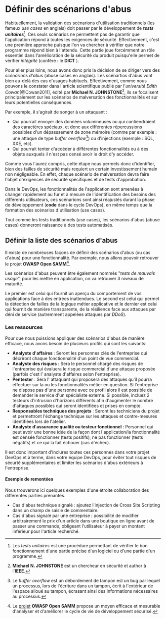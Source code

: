 # Définir des scénarions d'abus

Habituellement, la validation des scénarions d'utilisation traditionnels (les fameux *use cases* en anglais) doit passer par le développement de ***tests unitaires***[^18].
Ces seuls scénarios ne permettent pas de garantir que l'application répond à toutes les exigences de sécurité. Effectivement, c'est une première approche puisque l'on va chercher à vérifier que notre 
programme répond bien à l'attendu. Cette partie joue forcémment un rôle essentiel dans l'amélioration de la sécurité du produit puisqu'elle permet de vérifier *intégrité* (confère : le **DICT** ).

Pour aller plus loins, nous avons donc pris la décision de se diriger vers des *scénarions d'abus* (abuse cases en anglais). Les scénartios d'abus vont bien au-delà des cas d'usages habituels.
Effectivement, comme nous pouvons le constater dans l'article scientifique publié par l'*université Edith Cowan*[@Cowan2011], édité par **Michael N. JOHNSTONE**[^19], ils se focalisent principalement sur les scénarios de malversation des fonctionnalités et sur leurs potentielles conséquences.

Par exemple, il s'agirait de songer à un attaquant :

- Qui pourrait envoyer des données volumineuses ou qui contiendraient des caractères spéciaux, et donc aux différentes répercussions possibles d'un dépasssement de zone mémoire (comme par exemple : une attaque de type *buffer overflow*[^20]) ou d'injections (exemple : SQL, XXE, etc).
- Qui pourrait tenter d'accéder à différentes fonctionnalités ou à des objets auxquels il n'est pas censé avoir le droit d'y accéder.

Comme vous l'aurez compris, cette étape nous permets donc d'identifier, bien des failles de sécurité mais requiert un certain investissement humain non négligeable.
En effet, chaque scénario de malversation devra faire l'objet d'exigences de sécurité spécifiques et de tests d'approbation.

Dans le DevOps, les fonctionnalités de l'application sont amenées à changer rapidement au fur et à mesure de l'identification des besoins des différents utilisateurs, ces
scénarions sont ainsi réajustés durant la phase de développement (**code** dans le cycle DevOps), en même temps que la formation des scénarios d'utilisation (use cases).

Tout comme les tests traditionnels (use cases), les scénarios d'abus (abuse cases) donneront naissance à des tests automatisés.

## Définir la liste des scénarios d'abus

Il existe de nombreuses façons de définir des scénarios d'abus (ou cas d'abus) pour une fonctionnalité. Par exemple, nous allons pouvoir retrouver le projet **OWASP Open SAMM**[^21].

Les scénarios d'abus peuvent être également nommés "*tests de mauvais usage*", pour les mettre en application, on va retrouver 3 niveaux de maturité.

Le premier est celui qui fournit un aperçu du comportement de vos applications face à des entrées inattendues. Le second est celui qui permet la détection de failles de la logique métier applicative et le dernier est celui qui fournit de manière transparente, de la résilience face aux attaques par déni de service (autremment appelées attaques par *DDoS*).

### Les ressources

Pour que nous puissions appliquer des scénarios d'abus de manière efficace, nous avons besoin de plusieurs profils qui sont les suivants:

- **Analyste d'affaires** : Seront les personnes clés de l'entreprise qui décriront chaque fonctionnalité d'un point de vue commercial.
- **Analyste des risques** : Sera le personnel chargé des risques de l'entreprise qui évaluera le risque commercial d'une attaque proposée (parfois c'est l' analyste d'affaires selon l'entreprise).
- **Pentester** : Sera l' attaquant qui proposera des attaques qu'il pourra effectuer sur la ou les fonctionnalités métier en question. Si l'entreprise ne dispose pas d'une personne avec ce profil alors il est possible de demander le service d'un spécialiste externe. Si possible, incluez 2 testeurs d'intrusion d'horizons différents afin d'augmenter le nombre d'attaques possibles qui seront identifiées et prises en compte.
- **Responsables techniques des projets** : Seront les techniciens du projet et permettront l'échange technique sur les attaques et contre-mesures identifiées lors de l'atelier.
- **Analyste d'assurance qualité ou testeur fonctionnel** : Personnel qui peut avoir une bonne idée de la façon dont l'application/la fonctionnalité est censée fonctionner (tests positifs), ne pas fonctionner (tests négatifs) et ce qui la fait échouer (cas d'échec).

Il est donc important d'inclures toutes ces personnes dans votre projet DevOps et à terme, dans votre équipe DevOps, pour éviter tout risques de sécurté supplémentaires et limiter les scénarios d'abus extérieurs à l'entreprise.

#### Exemple de remontées

Nous trouverons ici quelques exemples d'une étroite collaboration des différentes parties prenantes.

- Cas d'abus technique signalé : ajoutez l'injection de Cross Site Scripting dans un champ de saisie de commentaire.
- Cas d'abus signalé par une entreprise : possibilité de modifier arbitrairement le prix d'un article dans une boutique en ligne avant de passer une commande, obligeant l'utilisateur à payer un montant inférieur pour l'article recherché.


[^18]: Les *tests unitaires* est une procédure permettant de vérifier le bon fonctionnement d'une partie précise d'un logiciel ou d'une partie d'un programme.
[^19]: **Michael N. JOHNSTONE** est un chercheur en sécurité et author à l'**IEEE**.
[^20]: Le *buffer overflow* est un débordement de tampon est un bug par lequel un processus, lors de l'écriture dans un tampon, écrit à l'extérieur de l'espace alloué au tampon, écrasant ainsi des informations nécessaires au processus.
[^21]: Le [projet](https://owasp.org/www-project-samm/) **OWASP Open SAMM** propose un moyen efficace et mesurable d'analyser et d'améliorer le cycle de vie de développement sécurisé.
